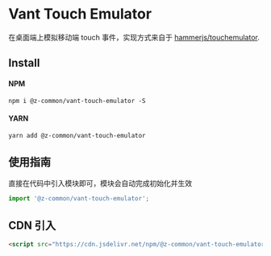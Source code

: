 # Vant Touch Emulator

在桌面端上模拟移动端 touch 事件，实现方式来自于 [hammerjs/touchemulator](https://github.com/hammerjs/touchemulator).

## Install

#### NPM

```shell
npm i @z-common/vant-touch-emulator -S
```

#### YARN

```shell
yarn add @z-common/vant-touch-emulator
```

## 使用指南

直接在代码中引入模块即可，模块会自动完成初始化并生效

```js
import '@z-common/vant-touch-emulator';
```

## CDN 引入

```html
<script src="https://cdn.jsdelivr.net/npm/@z-common/vant-touch-emulator"></script>
```
